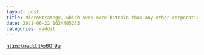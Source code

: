 ```yaml
--- 
layout: post 
title: MicroStrategy, which owns more bitcoin than any other corporation in the world, has spent nearly $500 million to acquire more of the world’s largest cryptocurrency 
date: 2021-06-22 1624405253 
categories: reddit 
--- 
```

https://redd.it/o60f9u